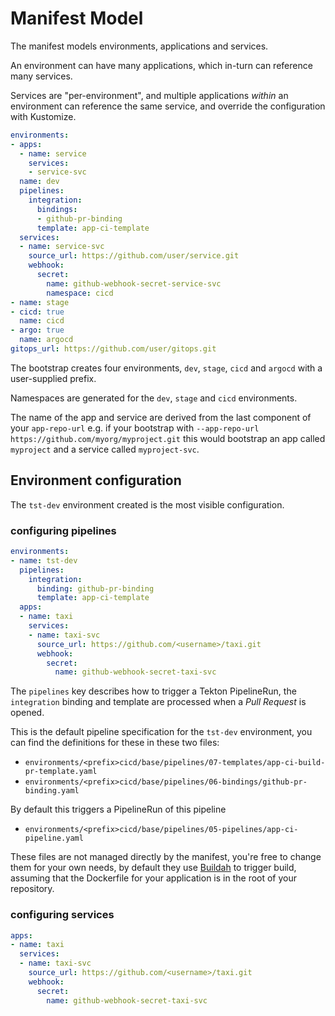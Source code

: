 # Manifest Model

The manifest models environments, applications and services.

An environment can have many applications, which in-turn can reference many
services.

Services are "per-environment", and multiple applications _within_ an
environment can reference the same service, and override the configuration with
Kustomize.

```yaml
environments:
- apps:
  - name: service
    services:
    - service-svc
  name: dev
  pipelines:
    integration:
      bindings:
      - github-pr-binding
      template: app-ci-template
  services:
  - name: service-svc
    source_url: https://github.com/user/service.git
    webhook:
      secret:
        name: github-webhook-secret-service-svc
        namespace: cicd
- name: stage
- cicd: true
  name: cicd
- argo: true
  name: argocd
gitops_url: https://github.com/user/gitops.git
```

The bootstrap creates four environments, `dev`, `stage`, `cicd` and `argocd`
with a user-supplied prefix.

Namespaces are generated for the `dev`, `stage` and `cicd` environments.

The name of the app and service are derived from the last component of your
`app-repo-url` e.g. if your bootstrap with `--app-repo-url
https://github.com/myorg/myproject.git` this would bootstrap an app called
`myproject` and a service called `myproject-svc`.

## Environment configuration

The `tst-dev` environment created is the most visible configuration.

### configuring pipelines

```yaml
environments:
- name: tst-dev
  pipelines:
    integration:
      binding: github-pr-binding
      template: app-ci-template
  apps:
  - name: taxi
    services:
    - name: taxi-svc
      source_url: https://github.com/<username>/taxi.git
      webhook:
        secret:
          name: github-webhook-secret-taxi-svc
```

The `pipelines` key describes how to trigger a Tekton PipelineRun, the
`integration` binding and template are processed when a _Pull Request_
is opened.

This is the default pipeline specification for the `tst-dev` environment, you
can find the definitions for these in these two files:

 * `environments/<prefix>cicd/base/pipelines/07-templates/app-ci-build-pr-template.yaml`
 * `environments/<prefix>cicd/base/pipelines/06-bindings/github-pr-binding.yaml`

By default this triggers a PipelineRun of this pipeline

 * `environments/<prefix>cicd/base/pipelines/05-pipelines/app-ci-pipeline.yaml`

These files are not managed directly by the manifest, you're free to change them
for your own needs, by default they use [Buildah](https://github.com/containers/buildah)
to trigger build, assuming that the Dockerfile for your application is in the root
of your repository.

### configuring services

```yaml
apps:
- name: taxi
  services:
  - name: taxi-svc
    source_url: https://github.com/<username>/taxi.git
    webhook:
      secret:
        name: github-webhook-secret-taxi-svc
```